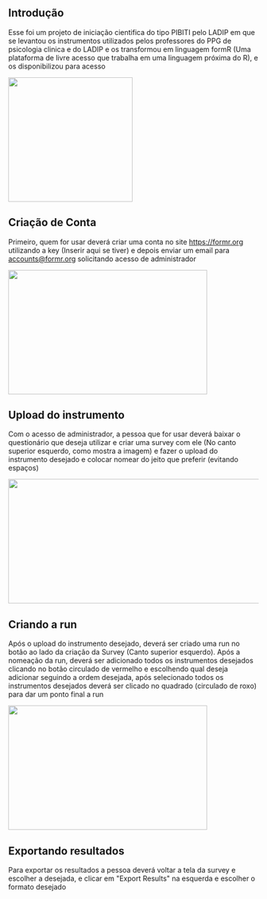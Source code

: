 ## Introdução
Esse foi um projeto de iniciação cientifica do tipo PIBITI pelo LADIP em que se levantou os instrumentos utilizados pelos professores do PPG de psicologia clinica e do LADIP e os transformou em linguagem formR (Uma plataforma de livre acesso que trabalha em uma linguagem próxima do R), e os disponibilizou para acesso

<img src="https://github.com/Ladip-pucrio/Instrumentos-Pibiti/assets/137005138/c1c39818-1bce-41f1-8ac8-9b7f2bab2489" width="250" height="250">


## Criação de Conta
Primeiro, quem for usar deverá criar uma conta no site https://formr.org utilizando a key (Inserir aqui se tiver) e depois enviar um email para accounts@formr.org solicitando acesso de administrador

<img src="https://github.com/Ladip-pucrio/Instrumentos-Pibiti/assets/137005138/fb2430a6-ac6e-4e86-8ab2-eabcd5ece0e8" width="400" height="250">

## Upload do instrumento
Com o acesso de administrador, a pessoa que for usar deverá baixar o questionário que deseja utilizar e criar uma survey com ele (No canto superior esquerdo, como mostra a imagem) e fazer o upload do instrumento desejado e colocar nomear do jeito que preferir (evitando espaços)

<img src="https://github.com/Ladip-pucrio/Instrumentos-Pibiti/assets/137005138/708ea6e5-c991-49f7-9a60-6d0e5fe624b9" width="700" height="250"> 

## Criando a run
Após o upload do instrumento desejado, deverá ser criado uma run no botão ao lado da criação da Survey (Canto superior esquerdo). Após a nomeação da run, deverá ser adicionado todos os instrumentos desejados clicando no botão circulado de vermelho e escolhendo qual deseja adicionar seguindo a ordem desejada, após selecionado todos os instrumentos desejados deverá ser clicado no quadrado (circulado de roxo) para dar um ponto final a run 

<img src="https://github.com/Ladip-pucrio/Instrumentos-Pibiti/assets/137005138/81e2aa60-7d86-4e0f-8125-cd74603de401" width="400" height="250">

## Exportando resultados
Para exportar os resultados a pessoa deverá voltar a tela da survey e escolher a desejada, e clicar em "Export Results" na esquerda e escolher o formato desejado 
